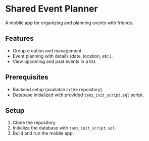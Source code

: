 # Shared Event Planner

A mobile app for organizing and planning events with friends.

## Features

- Group creation and management.
- Event planning with details (date, location, etc.).
- View upcoming and past events in a list.

## Prerequisites

- Backend setup (available in the repository).
- Database initialized with provided `tamz_init_script.sql` script.

## Setup

1. Clone the repository.
2. Initialize the database with `tamz_init_script.sql`.
3. Build and run the mobile app.
